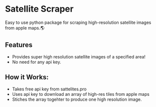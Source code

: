 # Satellite Scraper
Easy to use python package for scraping high-resolution satellite images from apple maps.🌎

## Features
  - Provides super high resolution satellite images of a specified area!
  - No need for any api key.

## How it Works:
  - Takes free api key from sattelites.pro
  - Uses api key to download an array of high-res tiles from apple maps
  - Stiches the array togehter to produce one high resolution image.



